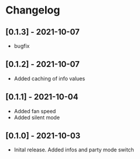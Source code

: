# Changelog

## [0.1.3] - 2021-10-07

- bugfix

## [0.1.2] - 2021-10-07

- Added caching of info values

## [0.1.1] - 2021-10-04

- Added fan speed
- Added silent mode

## [0.1.0] - 2021-10-03

- Inital release. Added infos and party mode switch
